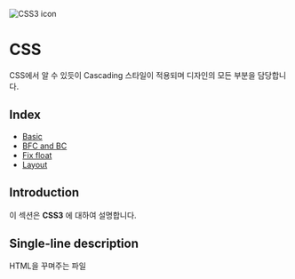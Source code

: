 ![CSS3 icon](https://cdn.iconscout.com/icon/free/png-256/css-118-569410.png)

# CSS

CSS에서 알 수 있듯이 Cascading 스타일이 적용되며 디자인의 모든 부분을 담당합니다.

## Index

- [Basic](basic.md)
- [BFC and BC](bfc_bc.md)
- [Fix float](fix_float.md)
- [Layout](layout.md)

## Introduction

이 섹션은 **CSS3** 에 대하여 설명합니다.

## Single-line description

HTML을 꾸며주는 파일
